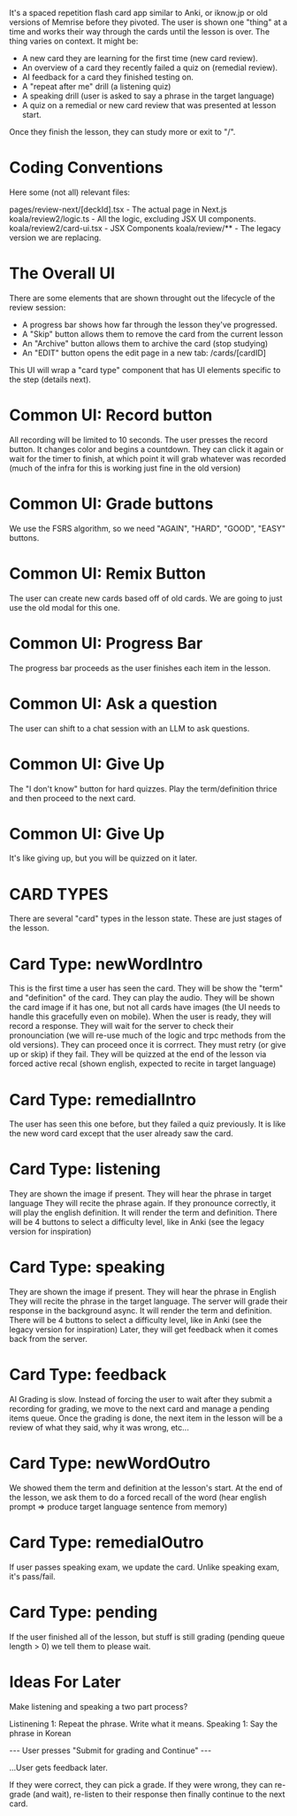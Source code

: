 It's a spaced repetition flash card app similar to Anki, or iknow.jp or old versions of Memrise before they pivoted.
The user is shown one "thing" at a time and works their way through the cards until the lesson is over.
The thing varies on context. It might be:

- A new card they are learning for the first time (new card review).
- An overview of a card they recently failed a quiz on (remedial review).
- AI feedback for a card they finished testing on.
- A "repeat after me" drill (a listening quiz)
- A speaking drill (user is asked to say a phrase in the target language)
- A quiz on a remedial or new card review that was presented at lesson start.

Once they finish the lesson, they can study more or exit to "/".

# Coding Conventions

Here some (not all) relevant files:

pages/review-next/[deckId].tsx - The actual page in Next.js
koala/review2/logic.ts - All the logic, excluding JSX UI components.
koala/review2/card-ui.tsx - JSX Components
koala/review/\*\* - The legacy version we are replacing.

# The Overall UI

There are some elements that are shown throught out the lifecycle of the review session:

- A progress bar shows how far through the lesson they've progressed.
- A "Skip" button allows them to remove the card from the current lesson
- An "Archive" button allows them to archive the card (stop studying)
- An "EDIT" button opens the edit page in a new tab: /cards/[cardID]

This UI will wrap a "card type" component that has UI elements specific to the step (details next).

# Common UI: Record button

All recording will be limited to 10 seconds.
The user presses the record button.
It changes color and begins a countdown.
They can click it again or wait for the timer to finish, at which point it will grab whatever was recorded (much of the infra for this is working just fine in the old version)

# Common UI: Grade buttons

We use the FSRS algorithm, so we need "AGAIN", "HARD", "GOOD", "EASY" buttons.

# Common UI: Remix Button

The user can create new cards based off of old cards. We are going to just use the old modal for this one.

# Common UI: Progress Bar

The progress bar proceeds as the user finishes each item in the lesson.

# Common UI: Ask a question

The user can shift to a chat session with an LLM to ask questions.

# Common UI: Give Up

The "I don't know" button for hard quizzes.
Play the term/definition thrice and then proceed to the next card.

# Common UI: Give Up

It's like giving up, but you will be quizzed on it later.

# CARD TYPES

There are several "card" types in the lesson state. These are just stages of the lesson.

# Card Type: newWordIntro

This is the first time a user has seen the card.
They will be show the "term" and "definition" of the card.
They can play the audio.
They will be shown the card image if it has one, but not all cards have images (the UI needs to handle this gracefully even on mobile).
When the user is ready, they will record a response.
They will wait for the server to check their pronounciation (we will re-use much of the logic and trpc methods from the old versions).
They can proceed once it is corrrect.
They must retry (or give up or skip) if they fail.
They will be quizzed at the end of the lesson via forced active recal (shown english, expected to recite in target language)

# Card Type: remedialIntro

The user has seen this one before, but they failed a quiz previously.
It is like the new word card except that the user already saw the card.

# Card Type: listening

They are shown the image if present.
They will hear the phrase in target language
They will recite the phrase again.
If they pronounce correctly, it will play the english definition.
It will render the term and definition.
There will be 4 buttons to select a difficulty level, like in Anki (see the legacy version for inspiration)

# Card Type: speaking

They are shown the image if present.
They will hear the phrase in English
They will recite the phrase in the target language.
The server will grade their response in the background async.
It will render the term and definition.
There will be 4 buttons to select a difficulty level, like in Anki (see the legacy version for inspiration)
Later, they will get feedback when it comes back from the server.

# Card Type: feedback

AI Grading is slow. Instead of forcing the user to wait after they submit a recording for grading, we move to the next card and manage a pending items queue. Once the grading is done, the next item in the lesson will be a review of what they said, why it was wrong, etc...

# Card Type: newWordOutro

We showed them the term and definition at the lesson's start.
At the end of the lesson, we ask them to do a forced recall of the word (hear english prompt => produce target language sentence from memory)

# Card Type: remedialOutro

If user passes speaking exam, we update the card. Unlike speaking exam, it's pass/fail.

# Card Type: pending

If the user finished all of the lesson, but stuff is still grading (pending queue length > 0) we tell them to please wait.

# Ideas For Later

Make listening and speaking a two part process?

Listinening 1: Repeat the phrase. Write what it means.
Speaking 1: Say the phrase in Korean

--- User presses "Submit for grading and Continue" ---

...User gets feedback later.

If they were correct, they can pick a grade.
If they were wrong, they can re-grade (and wait), re-listen to their response then finally continue to the next card.
